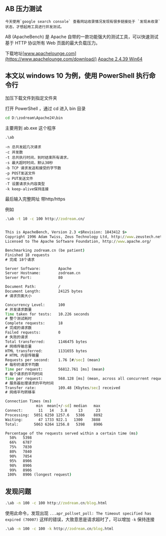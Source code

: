 ## AB 压力测试

    今天使用`google search console` 查看网站收录情况发现有很多链接处于 `发现未收录`状态，才想起用工具进行并发测试。


AB (ApacheBench) 是 Apache 自带的一款功能强大的测试工具，可以快速测试基于 HTTP 协议所有 Web 页面的最大负载压力。

下载地址[www.apachelounge.com](https://www.apachelounge.com/download/) [Apache 2.4.39 Win64](https://www.apachelounge.com/download/VS16/binaries/httpd-2.4.39-win64-VS16.zip)

## 本文以 windows 10 为例，使用 PowerShell 执行命令行

加压下载文件到指定文件夹

打开 PowerShell ，通过 cd 进入 bin 目录

```cmd
cd D:\zodream\Apache24\bin
```

主要用到 ab.exe 这个程序

```cmd
.\ab
```

    -n 总共发起几次请求
    -c 并发数
    -t 总共执行时间，到时结束所有请求，
    -s 最大超时时间，默认30秒
    -b TCP 请求发送和接受的字节数
    -p POST发送文件
    -u PUT发送文件
    -T 设置请求头内容类型
    -k keep-alive保持连接

最后输入完整网址 带http/https

例如

```cmd
.\ab -t 10 -c 100 http://zodream.cn/
```

```cmd

This is ApacheBench, Version 2.3 <$Revision: 1843412 $>
Copyright 1996 Adam Twiss, Zeus Technology Ltd, http://www.zeustech.net/
Licensed to The Apache Software Foundation, http://www.apache.org/

Benchmarking zodream.cn (be patient)
Finished 18 requests 
# 完成 18个请求

Server Software:        Apache
Server Hostname:        zodream.cn
Server Port:            80

Document Path:          /
Document Length:        24125 bytes
# 请求页面大小

Concurrency Level:      100
# 并发请求数量
Time taken for tests:   10.226 seconds
# 整个测试耗时
Complete requests:      18
# 完成的请求数
Failed requests:        0
# 失败的请求
Total transferred:      1146475 bytes
# 网络传输总量
HTML transferred:       1131655 bytes
# HTML 内容传输量
Requests per second:    1.76 [#/sec] (mean)
# 每秒的请求平均数
Time per request:       56812.761 [ms] (mean)
# 每个请求的平均时间
Time per request:       568.128 [ms] (mean, across all concurrent requests)
# 服务器处理请求的平均时间
Transfer rate:          109.48 [Kbytes/sec] received
# 网络平均转移率

Connection Times (ms)
              min  mean[+/-sd] median   max
Connect:       11   14   3.8     13      23
Processing:  5051 6250 1257.6   5386    8892
Waiting:       47 1733 922.1   1300    3888
Total:       5063 6264 1256.8   5398    8906

Percentage of the requests served within a certain time (ms)
  50%   5398
  66%   6787
  75%   7830
  80%   7840
  90%   7854
  95%   8906
  98%   8906
  99%   8906
 100%   8906 (longest request)
```


## 发现问题

```cmd
.\ab -n 100 -c 100 http://zodream.cn/blog.html
```
使用此命令，发现出现 `...apr_pollset_poll: The timeout specified has expired (70007)` 这样的错误，大致意思是请求超时了，可以增加 `-k` 保持连接

```cmd
.\ab -n 100 -c 100 -k http://zodream.cn/blog.html
```